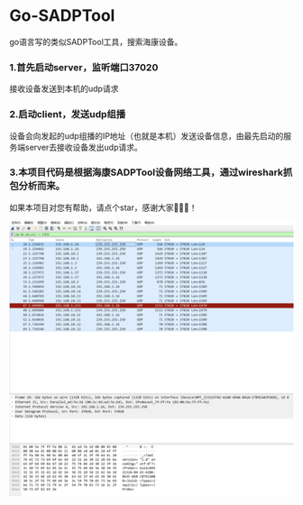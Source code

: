 # Go-SADPTool
go语言写的类似SADPTool工具，搜索海康设备。

### 1.首先启动server，监听端口37020

接收设备发送到本机的udp请求

### 2.启动client，发送udp组播

设备会向发起的udp组播的IP地址（也就是本机）发送设备信息，由最先启动的服务端server去接收设备发出udp请求。

### 3.本项目代码是根据海康SADPTool设备网络工具，通过wireshark抓包分析而来。

如果本项目对您有帮助，请点个star，感谢大家🙇‍🙇‍🙇‍！

![udp抓包截图](images/udp_capture_screenshot.png)